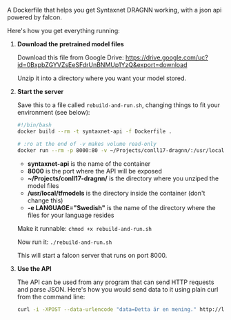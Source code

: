 A Dockerfile that helps you get Syntaxnet DRAGNN working, with a json api powered by falcon.

Here's how you get everything running:

1. **Download the pretrained model files**

    Download this file from Google Drive:
    https://drive.google.com/uc?id=0BxpbZGYVZsEeSFdrUnBNMUp1YzQ&export=download

    Unzip it into a directory where you want your model stored.

2. **Start the server**

    Save this to a file called `rebuild-and-run.sh`, changing things to fit your environment (see below):

    ```bash
    #!/bin/bash
    docker build --rm -t syntaxnet-api -f Dockerfile .

    # :ro at the end of -v makes volume read-only
    docker run --rm -p 8000:80 -v ~/Projects/conll17-dragnn/:/usr/local/tfmodels:ro -e LANGUAGE="Swedish" syntaxnet-api
    ```

    * **syntaxnet-api** is the name of the container
    * **8000** is the port where the API will be exposed
    * **~/Projects/conll17-dragnn/** is the directory where you unziped the model files
    * **/usr/local/tfmodels** is the directory inside the container (don't change this)
    * **-e LANGUAGE="Swedish"** is the name of the directory where the files for your language resides

    Make it runnable: `chmod +x rebuild-and-run.sh`

    Now run it: `./rebuild-and-run.sh`

    This will start a falcon server that runs on port 8000.

3. **Use the API**

    The API can be used from any program that can send HTTP requests and parse JSON. Here's how you would send data to it using plain curl from the command line:

    ```bash
    curl -i -XPOST --data-urlencode "data=Detta är en mening." http://localhost:8000 && echo ""
    ```


